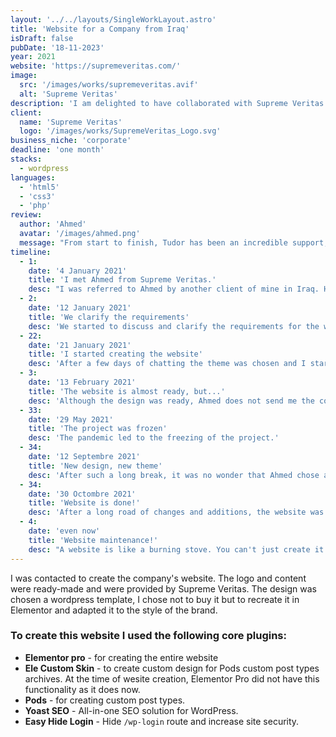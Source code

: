 ```yaml
---
layout: '../../layouts/SingleWorkLayout.astro'
title: 'Website for a Company from Iraq'
isDraft: false
pubDate: '18-11-2023'
year: 2021
website: 'https://supremeveritas.com/'
image:
  src: '/images/works/supremeveritas.avif'
  alt: 'Supreme Veritas'
description: 'I am delighted to have collaborated with Supreme Veritas to create their website, giving them a site that perfectly aligns with their brand and informs potential clients about the wide range of services they offer.'
client:
  name: 'Supreme Veritas'
  logo: '/images/works/SupremeVeritas_Logo.svg'
business_niche: 'corporate'
deadline: 'one month'
stacks:
  - wordpress
languages:
  - 'html5'
  - 'css3'
  - 'php'
review:
  author: 'Ahmed'
  avatar: '/images/ahmed.png'
  message: "From start to finish, Tudor has been an incredible support, going above and beyond our expectations every step of the way. What stood out was not just the personal and friendly experience, but also Tudor's knack for capturing and expressing our core messages in such imaginative and creative ways. It felt like Tudor truly grasped our client's website needs, complementing our vision flawlessly. Reliable, professional, and incredibly easy to collaborate with, Tudor earns my highest recommendation. We're eager to keep our collaboration going strong!"
timeline:
  - 1:
    date: '4 January 2021'
    title: 'I met Ahmed from Supreme Veritas.'
    desc: "I was referred to Ahmed by another client of mine in Iraq. He contacted me on WhatsApp and that's how our collaboration began."
  - 2:
    date: '12 January 2021'
    title: 'We clarify the requirements'
    desc: 'We started to discuss and clarify the requirements for the website. Hosting, domain, design, theme, price, plugins, deadline, and many other requirements.'
  - 22:
    date: '21 January 2021'
    title: 'I started creating the website'
    desc: 'After a few days of chatting the theme was chosen and I started to create the website on WordPress with Elementor.'
  - 3:
    date: '13 February 2021'
    title: 'The website is almost ready, but...'
    desc: 'Although the design was ready, Ahmed does not send me the content to complete the project. I keep waiting...'
  - 33:
    date: '29 May 2021'
    title: 'The project was frozen'
    desc: 'The pandemic led to the freezing of the project.'
  - 34:
    date: '12 Septembre 2021'
    title: 'New design, new theme'
    desc: 'After such a long break, it was no wonder that Ahmed chose a new different design theme.'
  - 34:
    date: '30 Octombre 2021'
    title: 'Website is done!'
    desc: 'After a long road of changes and additions, the website was finally completed.'
  - 4:
    date: 'even now'
    title: 'Website maintenance!'
    desc: "A website is like a burning stove. You can't just create it and let it run on its own. Something unexpected can always happen. And I make sure that it works as it should, and when necessary I intervene with quick actions."
---
```


I was contacted to create the company's website. The logo and content were ready-made and were provided by Supreme Veritas. The design was chosen a wordpress template, I chose not to buy it but to recreate it in Elementor and adapted it to the style of the brand.

### To create this website I used the following core plugins:

- **Elementor pro** - for creating the entire website
- **Ele Custom Skin** - to create custom design for Pods custom post types archives. At the time of wesite creation, Elementor Pro did not have this functionality as it does now.
- **Pods** - for creating custom post types.
- **Yoast SEO** - All-in-one SEO solution for WordPress.
- **Easy Hide Login** - Hide `/wp-login` route and increase site security.
